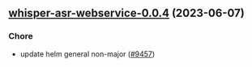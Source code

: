 

## [whisper-asr-webservice-0.0.4](https://github.com/truecharts/charts/compare/whisper-asr-webservice-0.0.3...whisper-asr-webservice-0.0.4) (2023-06-07)

### Chore

- update helm general non-major ([#9457](https://github.com/truecharts/charts/issues/9457))
  
  